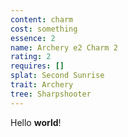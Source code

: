 ```yaml
---
content: charm
cost: something
essence: 2
name: Archery e2 Charm 2
rating: 2
requires: []
splat: Second Sunrise
trait: Archery
tree: Sharpshooter
---
```


Hello **world**!
